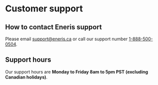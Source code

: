 # Customer support

## How to contact Eneris support

Please email [support@eneris.ca](mailto:support@eneris.ca) or call our support number [1-888-500-0504](tel:1-888-500-0504).

## Support hours

Our support hours are **Monday to Friday 8am to 5pm PST (excluding Canadian holidays)**.